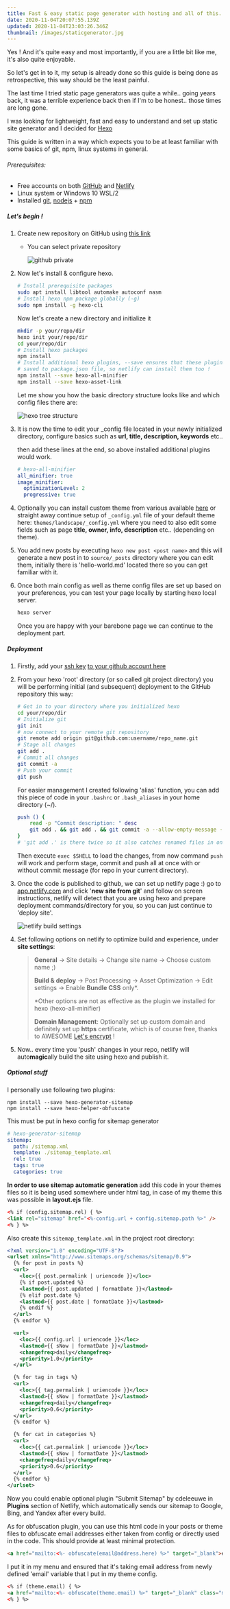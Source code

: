 ```yaml
---
title: Fast & easy static page generator with hosting and all of this.. for free ?
date: 2020-11-04T20:07:55.139Z
updated: 2020-11-04T23:03:26.346Z
thumbnail: /images/staticgenerator.jpg
---
```

Yes !
And it's quite easy and most importantly, if you are a little bit like me, it's also quite enjoyable.

So let's get in to it, my setup is already done so this guide is being done as retrospective, this way should be the least painful.

The last time I tried static page generators was quite a while.. going years back, it was a terrible experience back then if I'm to be honest.. those times are long gone.

I was looking for lightweight, fast and easy to understand and set up static site generator and I decided for [Hexo](https://hexo.io)

This guide is written in a way which expects you to be at least familiar with some basics of git, npm, linux systems in general.

###### Prerequisites:

* Free accounts on both [GitHub](https://github.com) and [Netlify](https://www.netlify.com)
* Linux system or Windows 10 WSL/2
* Installed [git](https://git-scm.com/book/en/v2/Getting-Started-Installing-Git), [nodejs](https://nodejs.org/en/download) + [npm](https://www.npmjs.com/get-npm)

##### Let's begin !

1. Create new repository on GitHub using [this link](https://github.com/new)

   * You can select private repository

     ![github private](/images/rftocwl0cz.jpg)
2. Now let's install & configure hexo.

   ```bash
   # Install prerequisite packages
   sudo apt install libtool automake autoconf nasm
   # Install hexo npm package globally (-g)
   sudo npm install -g hexo-cli
   ```

   Now let's create a new directory and initialize it

   ```bash
   mkdir -p your/repo/dir
   hexo init your/repo/dir
   cd your/repo/dir
   # Install hexo packages
   npm install
   # Install additional hexo plugins, --save ensures that these plugins are
   # saved to package.json file, so netlify can install them too !
   npm install --save hexo-all-minifier
   npm install --save hexo-asset-link
   ```

   Let me show you how the basic directory structure looks like and which config files there are:

   ![hexo tree structure](/images/bh87wgsqlm.jpg)
3. It is now the time to edit your _config file located in your newly initialized directory, configure basics such as **url, title, description, keywords** etc..

   then add these lines at the end, so above installed additional plugins would work.

   ```yaml
   # hexo-all-minifier
   all_minifier: true
   image_minifier:
     optimizationLevel: 2
     progressive: true
   ```
4. Optionally you can install custom theme from various available [here](https://hexo.io/themes) or straight away continue setup of `_config.yml` file of your default theme here: `themes/landscape/_config.yml` where you need to also edit some fields such as page **title, owner, info, description** etc.. (depending on theme).
5. You add new posts by executing `hexo new post <post name>` and this will generate a new post in to `source/_posts` directory where you can edit them, initially there is 'hello-world.md' located there so you can get familiar with it.
7. Once both main config as well as theme config files are set up based on your preferences, you can test your page locally by starting hexo local server.

   ```bash
   hexo server
   ```

   Once you are happy with your barebone page we can continue to the deployment part.

##### Deployment

1. Firstly, add your [ssh key](https://www.ssh.com/ssh/keygen) [to your github account here](https://github.com/settings/keys)
2. From your hexo 'root' directory (or so called git project directory) you will be performing initial (and subsequent) deployment to the GitHub repository this way:

   ```bash
   # Get in to your directory where you initialized hexo
   cd your/repo/dir
   # Initialize git
   git init
   # now connect to your remote git repository
   git remote add origin git@github.com:username/repo_name.git
   # Stage all changes
   git add .
   # Commit all changes
   git commit -a
   # Push your commit
   git push
   ```

   For easier management I created following 'alias' function, you can add this piece of code in your `.bashrc` or `.bash_aliases` in your home directory (~/).

   ```bash
   push () {
       read -p "Commit description: " desc
       git add . && git add . && git commit -a --allow-empty-message -m "$desc" && git push
   }
   # 'git add .' is there twice so it also catches renamed files in one commit
   ```

   Then execute `exec $SHELL` to load the changes, from now command `push` will work and perform stage, commit and push all at once with or without commit message (for repo in your current directory).
3. Once the code is published to github, we can set up netlify page :) go to [app.netlify.com](https://app.netlify.com) and click '**new site from git**' and follow on screen instructions, netlify will detect that you are using hexo and prepare deployment commands/directory for you, so you can just continue to 'deploy site'.

   ![netlify build settings](/images/iqmylptbnl.jpg)
4. Set following options on netlify to optimize build and experience, under **site settings**:

   > **General** -> Site details -> Change site name -> Choose custom name ;)
   >
   > **Build & deploy** -> Post Processing -> Asset Optimization -> Edit settings -> Enable **Bundle CSS** only*.
   >
   > \*Other options are not as effective as the plugin we installed for hexo (hexo-all-minifier)
   >
   > **Domain Management**: Optionally set up custom domain and definitely set up **https** certificate, which is of course free, thanks to AWESOME [Let's encrypt](https://letsencrypt.org) !
6. Now.. every time you 'push' changes in your repo, netlify will auto**magic**ally build the site using hexo and publish it.

##### Optional stuff

I personally use following two plugins:

```
npm install --save hexo-generator-sitemap
npm install --save hexo-helper-obfuscate
```
This must be put in hexo config for sitemap generator
   ```yaml
   # hexo-generator-sitemap
   sitemap:
     path: /sitemap.xml
     template: ./sitemap_template.xml
     rel: true
     tags: true
     categories: true
   ```

**In order to use sitemap automatic generation** add this code in your themes files so it is being used somewhere under <head> html tag, in case of my theme this was possible in **layout.ejs** file.

   ```html
   <% if (config.sitemap.rel) { %>
   <link rel="sitemap" href="<%-config.url + config.sitemap.path %>" />
   <% } %>
   ```

Also create this `sitemap_template.xml` in the project root directory:

   ```xml
   <?xml version="1.0" encoding="UTF-8"?>
   <urlset xmlns="http://www.sitemaps.org/schemas/sitemap/0.9">
     {% for post in posts %}
     <url>
       <loc>{{ post.permalink | uriencode }}</loc>
       {% if post.updated %}
       <lastmod>{{ post.updated | formatDate }}</lastmod>
       {% elif post.date %}
       <lastmod>{{ post.date | formatDate }}</lastmod>
       {% endif %}
     </url>
     {% endfor %}

     <url>
       <loc>{{ config.url | uriencode }}</loc>
       <lastmod>{{ sNow | formatDate }}</lastmod>
       <changefreq>daily</changefreq>
       <priority>1.0</priority>
     </url>

     {% for tag in tags %}
     <url>
       <loc>{{ tag.permalink | uriencode }}</loc>
       <lastmod>{{ sNow | formatDate }}</lastmod>
       <changefreq>daily</changefreq>
       <priority>0.6</priority>
     </url>
     {% endfor %}

     {% for cat in categories %}
     <url>
       <loc>{{ cat.permalink | uriencode }}</loc>
       <lastmod>{{ sNow | formatDate }}</lastmod>
       <changefreq>daily</changefreq>
       <priority>0.6</priority>
     </url>
     {% endfor %}
   </urlset>
   ```
Now you could enable optional plugin "Submit Sitemap"  by cdeleeuwe in **Plugins** section of Netlify, which automatically sends our sitemap to Google, Bing, and Yandex after every build.

As for obfuscation plugin, you can use this html code in your posts or theme files to obfuscate email addresses either taken from config or directly used in the code.
This should provide at least minimal protection.

   ```html
   <a href="mailto:<%- obfuscate(email@address.here) %>" target="_blank">email me</a>
   ```
I put it in my menu and ensured that it's taking email address from newly defined 'email' variable that I put in my theme config.
   ```html
   <% if (theme.email) { %>
   <a href="mailto:<%- obfuscate(theme.email) %>" target="_blank" class="ml">email</a>
   <% } %>
   ```